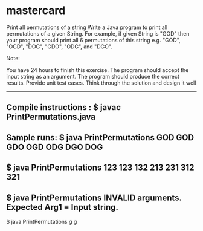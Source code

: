 # mastercard

Print all permutations of a string 
Write a Java program to print all permutations of a given String. For example, if given String is "GOD" then your program should print all 6 permutations of this string e.g. "GOD", "OGD", "DOG", "GDO", "ODG", and "DGO".

Note:

You have 24 hours to finish this exercise.
The program should accept the input string as an argument.
The program should produce the correct results.
Provide unit test cases.
Think through the solution and design it well

--------------------------------
Compile instructions : 
$ javac PrintPermutations.java
--------------------

Sample runs:
$ java PrintPermutations GOD
GOD
GDO
OGD
ODG
DGO
DOG
-----------
$ java PrintPermutations 123
123
132
213
231
312
321
-----------
$ java PrintPermutations 
INVALID arguments. Expected Arg1 = Input string.
----------
$ java PrintPermutations g
g

